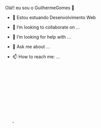 Olá!! eu sou o GuilhermeGomes 👋
- 🔭 Estou estuando Desenvolvimento Web 
- 👯 I’m looking to collaborate on ...
- 🤔 I’m looking for help with ...
- 💬 Ask me about ...
- 📫 How to reach me: ...

  <div>
   <a href="https://beacons.ai/">
     <img heigh="180em" scr="https://github-readme-stats.vercel.app/api?username=guilhermefonts&show_icons=true&theme=dracula&include_all_commits=true&count_private=true">
     <img height="180em" scr="https://github-readme-stats.vercel.app/api/top-langs/?username=guilhermefonts&layout=compact&langs_count=7&theme=dracula">
 </div>                            
